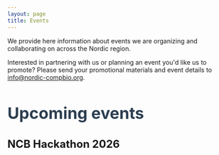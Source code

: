 ```yaml
---
layout: page
title: Events
---
```


We provide here information about events we are organizing and collaborating on across the Nordic region.


Interested in partnering with us or planning an event you'd like us to promote?
Please send your promotional materials and event details to info@nordic-compbio.org.​


<h1 style="font-size:36px; color:#2c3e50;">Upcoming events</h1>  



<h2 style="font-size:24px;">NCB Hackathon 2026​​</h2>


